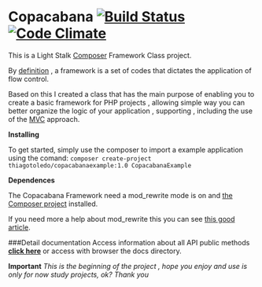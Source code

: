 # Copacabana [![Build Status](https://travis-ci.org/ThiagoToledoPHP/Copacabana.svg?branch=master)](https://travis-ci.org/ThiagoToledoPHP/Copacabana)  [![Code Climate](https://codeclimate.com/github/ThiagoToledoPHP/Copacabana/badges/gpa.svg)](https://codeclimate.com/github/ThiagoToledoPHP/Copacabana)
This is a Light Stalk [Composer](https://getcomposer.org/) Framework Class project.

By [definition](https://pt.wikipedia.org/wiki/Framework) , a framework is a set of codes that dictates the application of flow control.

Based on this I created a class that has the main purpose of enabling you to create a basic framework for PHP projects , allowing simple way you can better organize the logic of your application , supporting , including the use of the [MVC](https://en.wikipedia.org/wiki/Model%E2%80%93view%E2%80%93controller) approach.

**Installing**

To get started, simply use the composer to import a example application using the comand:
`composer create-project thiagotoledo/copacabanaexample:1.0 CopacabanaExample`

**Dependences**

The Copacabana Framework need a mod_rewrite mode is on and [the Composer project](https://getcomposer.org/) installed. 

If you need more a help about mod_rewrite this you can see [this good article](http://jaydson.org/habilitar-mod_rewrite-no-apache/).  

###Detail documentation
Access information about all API public methods **[click here](https://rawgit.com/ThiagoToledoPHP/Copacabana/master/docs/index.html)** or access with browser the docs directory.

**Important**
_This is the beginning of the project , hope you enjoy and use is only for now study projects, ok? Thank you_